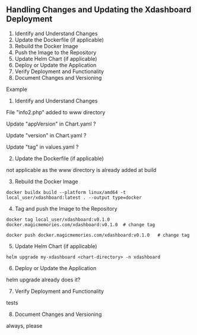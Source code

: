 ## Handling Changes and Updating the Xdashboard Deployment

1. Identify and Understand Changes
2. Update the Dockerfile (if applicable)
3. Rebuild the Docker Image
4. Push the Image to the Repository
5. Update Helm Chart (if applicable)
6. Deploy or Update the Application
7. Verify Deployment and Functionality
8. Document Changes and Versioning

Example


1. Identify and Understand Changes
 
 File "info2.php" added to www directory

 Update "appVersion" in Chart.yaml ?

 Update "version" in Chart.yaml ?

 Update "tag" in values.yaml ?

2. Update the Dockerfile (if applicable)

 not applicable as the www directory is already added at build

3. Rebuild the Docker Image

```
docker buildx build --platform linux/amd64 -t local_user/xdashboard:latest . --output type=docker
```

4. Tag and push the Image to the Repository

```
docker tag local_user/xdashboard:v0.1.0 docker.magicmemories.com/xdashboard:v0.1.0  # change tag

docker push docker.magicmemories.com/xdashboard:v0.1.0   # change tag
```


5. Update Helm Chart (if applicable)

```
helm upgrade my-xdashboard <chart-directory> -n xdashboard
```


6. Deploy or Update the Application

helm upgrade already does it?

7. Verify Deployment and Functionality

tests

8. Document Changes and Versioning

always, please

